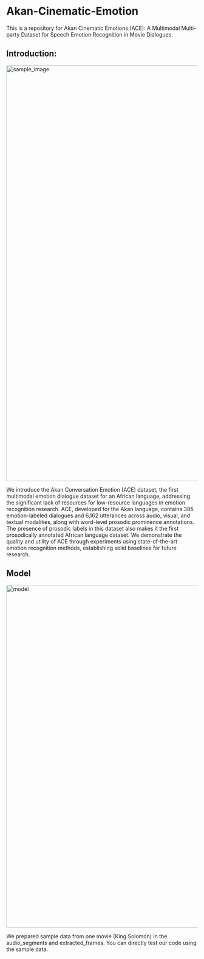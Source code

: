 # Akan-Cinematic-Emotion

This is a repository for Akan Cinematic Emotions (ACE): A Multimodal Multi-party Dataset for Speech Emotion Recognition in Movie Dialogues.

## Introduction:

<img width="1092" alt="sample_image" src="https://github.com/user-attachments/assets/e24a9cf9-7eb9-449b-adf9-71af9199d6e2" />

We introduce the Akan Conversation Emotion (ACE) dataset, the first multimodal emotion dialogue dataset for an African language, addressing the significant lack of resources for low-resource languages in emotion recognition research. ACE, developed for the Akan language, contains 385 emotion-labeled dialogues and 6,162 utterances across audio, visual, and textual modalities, along with word-level prosodic prominence annotations. The presence of prosodic labels in this dataset also makes it the first prosodically annotated African language dataset.
We demonstrate the quality and utility of ACE through experiments using state-of-the-art emotion recognition methods, establishing solid baselines for future research. 


## Model
<img width="900" alt="model" src="https://github.com/user-attachments/assets/3e79fa88-df3b-4f63-8185-b3e05455b553" />

We prepared sample data from one movie (King Solomon) in the audio_segments and extracted_frames. You can directly test our code using the sample data. 


